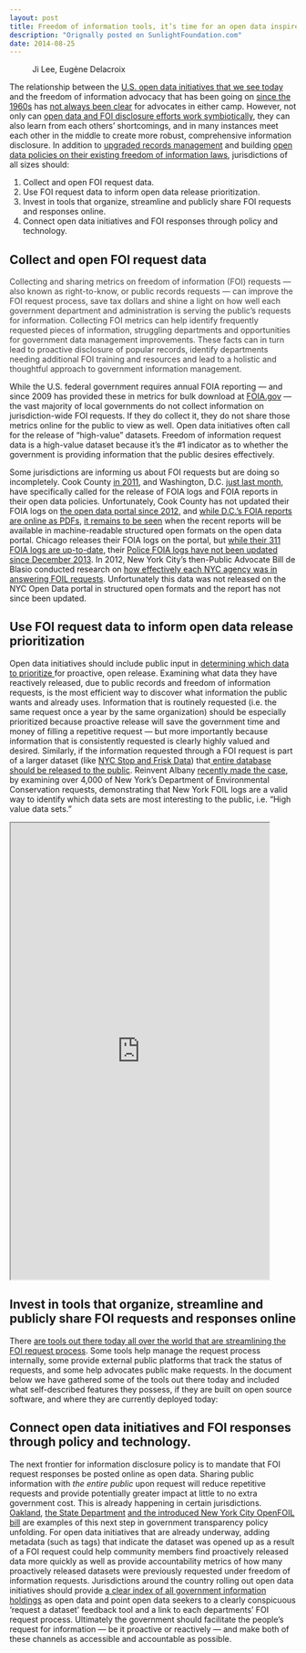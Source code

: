 ```yaml
---
layout: post
title: Freedom of information tools, it’s time for an open data inspired upgrade
description: "Orignally posted on SunlightFoundation.com"
date: 2014-08-25
---
```

<figure class="full-width"><img src="http://sunlightf.wpengine.com/wp-content/uploads/2014/08/Liberty-800.jpg" alt="" /><figcaption>Ji Lee, Eugène Delacroix</figcaption></figure>
<p>The relationship between the <a href="http://sunlightfoundation.com/policy/opendatamap/">U.S. open data initiatives that we see today</a> and the freedom of information advocacy that has been going on <a href="http://www.rcfp.org/open-government-guide">since the 1960s</a> has <a href="http://sunlightfoundation.com/blog/2014/07/01/when-open-data-isnt-enough/">not always been clear</a> for advocates in either camp. However, not only can <a href="http://sunlightfoundation.com/blog/2014/07/01/when-open-data-isnt-enough/">open data and FOI disclosure efforts work symbiotically</a>, they can also learn from each others’ shortcomings, and in many instances meet each other in the middle to create more robust, comprehensive information disclosure. In addition to <a href="http://sunlightfoundation.com/blog/tag/records-management/">upgraded records management</a> and building <a href="http://sunlightfoundation.com/opendataguidelines/#build-on-precedent">open data policies on their existing freedom of information laws</a>, jurisdictions of all sizes should:</p>
<ol>
<li>Collect and open FOI request data.</li>
<li>Use FOI request data to inform open data release prioritization.</li>
<li>Invest in tools that organize, streamline and publicly share FOI requests and responses online.</li>
<li>Connect open data initiatives and FOI responses through policy and technology.</li>
</ol>
<h2>Collect and open FOI request data</h2>
<p style="color: #413e3c;">Collecting and sharing metrics on freedom of information (FOI) requests — also known as right-to-know, or public records requests — can improve the FOI request process, save tax dollars and shine a light on how well each government department and administration is serving the public’s requests for information. Collecting FOI metrics can help identify frequently requested pieces of information, struggling departments and opportunities for government data management improvements. These facts can in turn lead to proactive disclosure of popular records, identify departments needing additional FOI training and resources and lead to a holistic and thoughtful approach to government information management.</p>
<p>While the U.S. federal government requires annual FOIA reporting — and since 2009 has provided these in metrics for bulk download at <a href="http://www.foia.gov/">FOIA.gov</a> — the vast majority of local governments do not collect information on jurisdiction-wide FOI requests. If they do collect it, they do not share those metrics online for the public to view as well. Open data initiatives often call for the release of “high-value” datasets. Freedom of information request data is a high-value dataset because it&#8217;s the #1 indicator as to whether the government is providing information that the public desires effectively.</p>
<p>Some jurisdictions are informing us about FOI requests but are doing so incompletely. Cook County <a href="http://news.genius.com/Cook-county-cook-county-open-government-ordinance-annotated">in 2011</a>, and Washington, D.C. <a href="http://dc.gov/page/transparency-open-government-and-open-data-directive">just last month</a>, have specifically called for the release of FOIA logs and FOIA reports in their open data policies. Unfortunately, Cook County has not updated their FOIA logs on <a href="https://datacatalog.cookcountyil.gov/Finance-Administration/Freedom-Of-Information-Act-FOIA-Log-Office-of-the-/3far-66rz">the open data portal since 2012</a>, and <a href="http://os.dc.gov/page/annual-reports">while D.C.&#8217;s FOIA reports are online as PDFs</a>, <a href="https://twitter.com/internetrebecca/status/501399112563294208">it remains to be seen</a> when the recent reports will be available in machine-readable structured open formats on the open data portal. Chicago releases their FOIA logs on the portal, but <a href="https://data.cityofchicago.org/FOIA/FOIA-Request-Log-311/j2p9-gdf5">while their 311 FOIA logs are up-to-date</a>, their <a href="https://data.cityofchicago.org/FOIA/FOIA-Request-Log-Police/wjkc-agnm">Police FOIA logs have not been updated since December 2013</a>. In 2012, New York City&#8217;s then-Public Advocate Bill de Blasio conducted research on <a href="http://archive.advocate.nyc.gov/foil/report">how effectively each NYC agency was in answering FOIL requests</a>. Unfortunately this data was not released on the NYC Open Data portal in structured open formats and the report has not since been updated.</p>
<h2>Use FOI request data to inform open data release prioritization</h2>
<p>Open data initiatives should include public input in <a href="http://sunlightfoundation.com/opendataguidelines/#prioritization">determining which data to prioritize </a>for proactive, open release. Examining what data they have reactively released, due to public records and freedom of information requests, is the most efficient way to discover what information the public wants and already uses. Information that is routinely requested (i.e. the same request once a year by the same organization) should be especially prioritized because proactive release will save the government time and money of filling a repetitive request — but more importantly because information that is consistently requested is clearly highly valued and desired. Similarly, if the information requested through a FOI request is part of a larger dataset (like <a href="http://www.nyclu.org/content/stop-and-frisk-data">NYC Stop and Frisk Data</a>) that<a href="http://www.nyc.gov/html/nypd/html/analysis_and_planning/stop_question_and_frisk_report.shtml"> entire database should be released to the public</a>. Reinvent Albany <a href="http://reinventalbany.org/2014/08/using-foil-logs-to-guide-the-publication-of-open-data/">recently made the case</a>, by examining over 4,000 of New York&#8217;s Department of Environmental Conservation requests, demonstrating that New York FOIL logs are a valid way to identify which data sets are most interesting to the public, i.e. “High value data sets.” </p>
<p><iframe src="http://reinventalbany.org/wp-content/uploads/2014/07/Final-DEC-FOIL-Analysis.pdf" width="90%" height="800"></iframe></p>
<h2>Invest in tools that organize, streamline and publicly share FOI requests and responses online</h2>
<p>There <a href="https://docs.google.com/a/sunlightfoundation.com/document/d/1DzKqv2WddoeoqvK6KPnQ56Rin24ik8BhG8IX1qEADYQ/edit#heading=h.v9gmjosbaibj">are tools out there today all over the world that are streamlining the FOI request process</a>. Some tools help manage the request process internally, some provide external public platforms that track the status of requests, and some help advocates public make requests. In the document below we have gathered some of the tools out there today and included what self-described features they possess, if they are built on open source software, and where they are currently deployed today:</p>
<p><script src="https://gist.github.com/rebeccawilliams/56a27247969b6b5bf869c07d944e1cac.js"></script></p>
<h2>Connect open data initiatives and FOI responses through policy and technology.</h2>
<p>The next frontier for information disclosure policy is to mandate that FOI request responses be posted online as open data. Sharing public information with <em>the entire public</em> upon request will reduce repetitive requests and provide potentially greater impact at little to no extra government cost. This is already happening in certain jurisdictions. <a href="http://records.oaklandnet.com/requests?closed=false&amp;sort_column=id&amp;sort_direction=desc&amp;min_request_date=&amp;max_request_date=&amp;department=&amp;page_number=1&amp;search_term=">Oakland</a>, <a href="http://foia.state.gov/Search/Search.aspx">the State Department</a> <a href="http://www.capitalnewyork.com/article/media/2014/05/8545348/city-council-hear-open-foil-bill">and the introduced New York City OpenFOIL bill</a> are examples of this next step in government transparency policy unfolding. For open data initiatives that are  already underway, adding metadata (such as tags) that indicate the dataset was opened up as a result of a FOI request could help community members find proactively released data more quickly as well as provide accountability metrics of how many proactively released datasets were previously requested under freedom of information requests. Jurisdictions around the country rolling out open data initiatives should provide <a href="http://sunlightfoundation.com/opendataguidelines/#lists-of-holdings">a clear index of all government information holdings</a> as open data and point open data seekers to a clearly conspicuous &#8216;request a dataset&#8217; feedback tool and a link to each departments&#8217; FOI request process. Ultimately the government should facilitate the people&#8217;s request for information — be it proactive or reactively — and make both of these channels as accessible and accountable as possible.</p>
